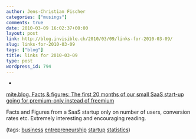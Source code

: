 ```yaml
---
author: Jens-Christian Fischer
categories: ["musings"]
comments: true
date: 2010-03-09 16:02:37+00:00
layout: post
link: http://blog.invisible.ch/2010/03/09/links-for-2010-03-09/
slug: links-for-2010-03-09
tags: ["blog"]
title: links for 2010-03-09
type: post
wordpress_id: 794
---
```


  * 
                

[mite.blog. Facts &amp; figures: The first 20 months of our small SaaS start-up going for premium-only instead of freemium](http://blog.yo.lk/en/2010/03/08/facts-and-figures-the-first-20-months-of-our-small-saas-start-up-going-for-premium-only-instead-of-freemium)


                

Facts and Figures from a SaaS startup only on number of users, conversion rates etc. Extremely interesting and encouraging reading.


                

(tags: [business](http://delicious.com/jaycee/business) [entrepreneurship](http://delicious.com/jaycee/entrepreneurship) [startup](http://delicious.com/jaycee/startup) [statistics](http://delicious.com/jaycee/statistics))


            
